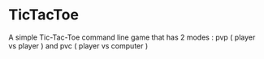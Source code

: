 # TicTacToe
A simple Tic-Tac-Toe command line game that has 2 modes : pvp ( player vs player ) and pvc ( player vs computer )
